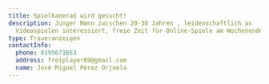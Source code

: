 ```yaml
---
title: Spielkamerad wird gesucht!
description: Junger Mann zwischen 20-30 Jahren , leidenschaftlich an
  Videospielen interessiert, freie Zeit für Online-Spiele am Wochenende!
type: Traueranzeigen
contactInfo:
  phone: 8195671653
  address: freiplayer89@gmail.com
  name: José Miguel Pérez Orjuela
---
```

